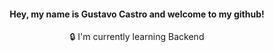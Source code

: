 <div align="center">
  <h4>Hey, my name is Gustavo Castro and welcome to my github!</h4>
  🔒 I'm currently learning Backend
  <br />
</div>

  <br />
  <br />
